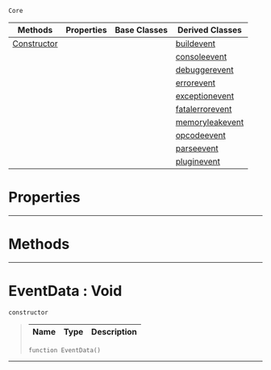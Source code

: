  `Core`

|Methods|Properties|Base Classes|Derived Classes|
|---|---|---|---|
|[ Constructor](https://plasmaengine.github.io/PlasmaDocs/Plasma1/C++/code_reference/lightning_base_types/eventdata.md#eventdata-void)| | |[buildevent](https://plasmaengine.github.io/PlasmaDocs/Plasma1/C++/code_reference/lightning_base_types/buildevent.md)|
| | | |[consoleevent](https://plasmaengine.github.io/PlasmaDocs/Plasma1/C++/code_reference/lightning_base_types/consoleevent.md)|
| | | |[debuggerevent](https://plasmaengine.github.io/PlasmaDocs/Plasma1/C++/code_reference/lightning_base_types/debuggerevent.md)|
| | | |[errorevent](https://plasmaengine.github.io/PlasmaDocs/Plasma1/C++/code_reference/lightning_base_types/errorevent.md)|
| | | |[exceptionevent](https://plasmaengine.github.io/PlasmaDocs/Plasma1/C++/code_reference/lightning_base_types/exceptionevent.md)|
| | | |[fatalerrorevent](https://plasmaengine.github.io/PlasmaDocs/Plasma1/C++/code_reference/lightning_base_types/fatalerrorevent.md)|
| | | |[memoryleakevent](https://plasmaengine.github.io/PlasmaDocs/Plasma1/C++/code_reference/lightning_base_types/memoryleakevent.md)|
| | | |[opcodeevent](https://plasmaengine.github.io/PlasmaDocs/Plasma1/C++/code_reference/lightning_base_types/opcodeevent.md)|
| | | |[parseevent](https://plasmaengine.github.io/PlasmaDocs/Plasma1/C++/code_reference/lightning_base_types/parseevent.md)|
| | | |[pluginevent](https://plasmaengine.github.io/PlasmaDocs/Plasma1/C++/code_reference/lightning_base_types/pluginevent.md)|


 #  Properties


---  
 #  Methods


---  
 #  EventData : Void

 `constructor`

> 
> |Name|Type|Description|
> |---|---|---|
> ``` lang=cpp, name=Lightning
> function EventData()
> ``` 


---  
 

 